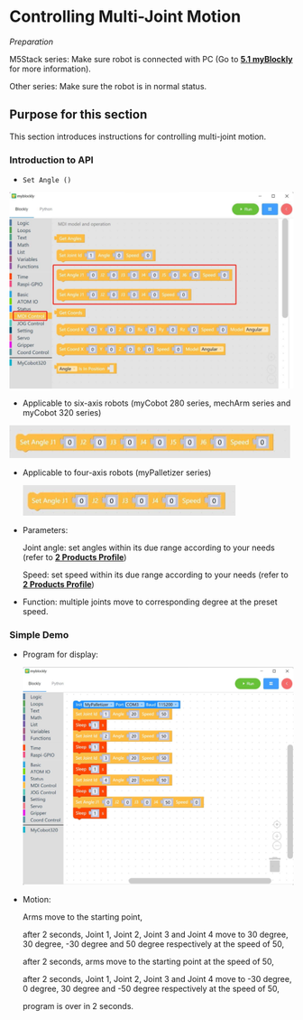 # Controlling Multi-Joint Motion

*Preparation*

M5Stack series: Make sure robot is connected with PC (Go to **[5.1 myBlockly](https://docs.elephantrobotics.com/docs/gitbook/5-ProgramingApplication-myblockly-uiflow-mind/5.1-myblockly/)** for more information).

Other series: Make sure the robot is in normal status.



## Purpose for this section

This section introduces instructions for controlling multi-joint motion.

### Introduction to API

* `Set Angle ()`

<img src="../../resourse/5-ProgramingApplication-myblockly-uiflow-mind/image/myblockly/set angle API 1.jpg" style="zoom: 50%;" />



* Applicable to six-axis robots (myCobot 280 series,  mechArm series and myCobot 320 series)

<img src="../../resourse/5-ProgramingApplication-myblockly-uiflow-mind/image/myblockly/set angle six.jpg" style="zoom: 50%;" />

* Applicable to four-axis robots (myPalletizer series)

  <img src="../../resourse/5-ProgramingApplication-myblockly-uiflow-mind/image/myblockly/set angle four.jpg" style="zoom: 50%;" />

* Parameters:

  Joint angle: set angles within its due range according to your needs (refer to **[2 Products Profile](https://docs.elephantrobotics.com/docs/gitbook/2-serialproduct/2-buy.html)**)

  Speed: set speed within its due range according to your needs (refer to **[2 Products Profile](https://docs.elephantrobotics.com/docs/gitbook/2-serialproduct/2-buy.html)**)

* Function: multiple joints move to corresponding degree at the preset speed.

### Simple Demo

* Program for display:

  <img src="../../resourse/5-ProgramingApplication-myblockly-uiflow-mind/image/myblockly/multi-joint demo.jpg" style="zoom: 50%;" />



* Motion:

  Arms move to the starting point,

  after 2 seconds, Joint 1, Joint 2, Joint 3 and Joint 4 move to 30 degree, 30 degree, -30 degree and 50 degree respectively at the speed of 50,

  after 2 seconds, arms move to the starting point at the speed of 50,

  after 2 seconds, Joint 1, Joint 2, Joint 3 and Joint 4 move to -30 degree, 0 degree, 30 degree and -50 degree respectively at the speed of 50,

  program is over in 2 seconds.